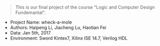 > This is our final project of the course "Logic and Computer Design Fundemantal". 
- Project Name: wheck-a-mole
- Authors: Haipeng Li, Jiacheng Lu, Haotian Fei
- Data: Jan 5th, 2017
- Environment: Sword Kintex7, Xilinx ISE 14.7, Verilog HDL
